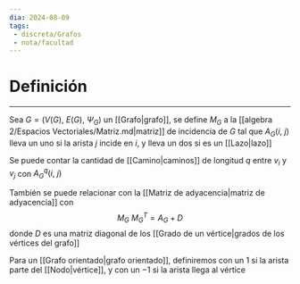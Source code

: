 ```yaml
---
dia: 2024-08-09
tags: 
 - discreta/Grafos
 - nota/facultad
---
```

# Definición
---
Sea $G = \big( V(G),~E(G),~\Psi_G \big)$  un [[Grafo|grafo]], se define $M_G$ a la [[algebra 2/Espacios Vectoriales/Matriz.md|matriz]] de incidencia de $G$ tal que $A_G(i,~ j)$ lleva un uno si la arista $j$ incide en $i$, y lleva un dos si es un [[Lazo|lazo]]

Se puede contar la cantidad de [[Camino|caminos]] de longitud $q$ entre $v_i$ y $v_j$ con $A_G^q(i,~ j)$

También se puede relacionar con la [[Matriz de adyacencia|matriz de adyacencia]] con $$ M_G ~ M_G^T = A_G + D $$ donde $D$ es una matriz diagonal de los [[Grado de un vértice|grados de los vértices del grafo]]

Para un [[Grafo orientado|grafo orientado]], definiremos con un $1$ si la arista parte del [[Nodo|vértice]], y con un $-1$ si la arista llega al vértice